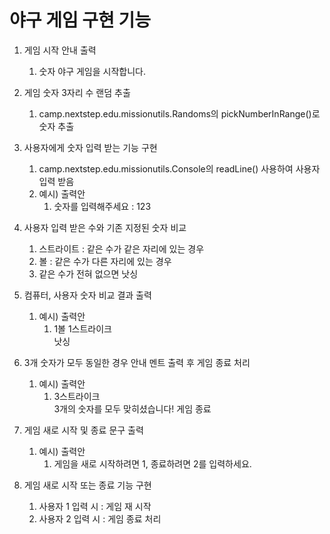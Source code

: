 # 야구 게임 구현 기능
1. 게임 시작 안내 출력
   1. 숫자 야구 게임을 시작합니다.

2. 게임 숫자 3자리 수 랜덤 추출
   1. camp.nextstep.edu.missionutils.Randoms의 pickNumberInRange()로 숫자 추출

3. 사용자에게 숫자 입력 받는 기능 구현
   1. camp.nextstep.edu.missionutils.Console의 readLine() 사용하여 사용자 입력 받음
   2. 예시) 출력안
      1. 숫자를 입력해주세요 : 123

4. 사용자 입력 받은 수와 기존 지정된 숫자 비교
   1. 스트라이트 : 같은 수가 같은 자리에 있는 경우
   2. 볼 : 같은 수가 다른 자리에 있는 경우
   3. 같은 수가 전혀 없으면 낫싱

5. 컴퓨터, 사용자 숫자 비교 결과 출력 
   1. 예시) 출력안
      1. 1볼 1스트라이크<br>낫싱

6. 3개 숫자가 모두 동일한 경우 안내 멘트 출력 후 게임 종료 처리
   1. 예시) 출력안
      1. 3스트라이크<br>
         3개의 숫자를 모두 맞히셨습니다! 게임 종료

7. 게임 새로 시작 및 종료 문구 출력
   1. 예시) 출력안
      1. 게임을 새로 시작하려면 1, 종료하려면 2를 입력하세요.

8. 게임 새로 시작 또는 종료 기능 구현
   1. 사용자 1 입력 시 : 게임 재 시작
   2. 사용자 2 입력 시 : 게임 종료 처리
